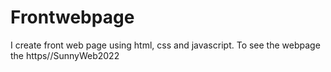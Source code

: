 # Frontwebpage
I create front web page using html, css and javascript. To see the webpage the https//SunnyWeb2022
